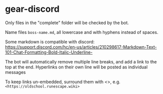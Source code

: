 # gear-discord

Only files in the "complete" folder will be checked by the bot. 

Name files `boss-name.md`, all lowercase and with hyphens instead of spaces.

Some markdown is compatible with discord: https://support.discord.com/hc/en-us/articles/210298617-Markdown-Text-101-Chat-Formatting-Bold-Italic-Underline-

The bot will automatically remove multiple line breaks, and add a link to the top at the end. Hyperlinks on their own line will be posted as individual messages

To keep links un-embedded, surround them with <>, e.g. `<https://oldschool.runescape.wiki>`
